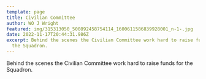 ```yaml
---
template: page
title: Civilian Committee
author: WO J Wright
featured: img/315313050_500892458754114_1600611586839928001_n-1-.jpg
date: 2022-11-17T20:44:31.986Z
excerpt: Behind the scenes the Civilian Committee work hard to raise funds for
  the Squadron.
---
```

Behind the scenes the Civilian Committee work hard to raise funds for the Squadron.